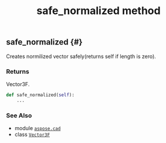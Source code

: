 ﻿---
title: safe_normalized method
second_title: Aspose.CAD for Python via .NET API References
description: 
type: docs
weight: 80
url: /python-net/aspose.cad/vector3f/safe_normalized/
is_root: false
---

## safe_normalized {#}

Creates normilized vector safely(returns self if length is zero).


### Returns 


Vector3F.


```python
def safe_normalized(self):
    ...
```





### See Also
* module [`aspose.cad`](../../)
* class [`Vector3F`](/cad/python-net/aspose.cad/vector3f)
